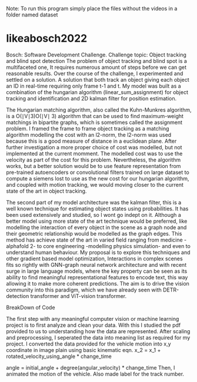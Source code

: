 Note: To run this program simply place the files without the videos in a folder named dataset
# likeabosch2022
Bosch: Software Development Challenge.
Challenge topic: Object tracking and blind spot detection
The problem of object tracking and blind spot is a multifaceted one, It requires numerous amount of steps before we can get reasonable results. Over the course of the challenge, I experimented and settled on a solution. A solution that both track an object giving each object an ID in real-time requiring only frame t-1 and t.
My model was built as a combination of the hungarian algorithm (linear_sum_assignment)  for object tracking and identification and 2D kalman filter for position estimation.

The Hungarian matching algorithm, also called the Kuhn-Munkres algorithm, is a O(∣V∣3)O(∣V∣ 3) algorithm that can be used to find maximum-weight matchings in bipartite graphs, which is sometimes called the assignment problem. I framed the frame to frame object tracking as a matching algorithm modelling the cost with an l2-norm, the l2-norm was used because this is a good measure of distance in a euclidean plane. After further investigation a more proper choice of cost was modelled, but not implemented at the current momment. The modelled cost was to use the velocity as part of the cost for this problem.
 Nevertheless, the algorithm works, but a better solution would be to use feature representation from pre-trained autoencoders or convolutional filters trained on large dataset to compute a siemens lost to use as the new cost for our hungarian algorithm, and coupled with motion tracking, we would moving closer to the current state of the art in object tracking.
 
The second part of my model architecture was the kalman filter, this is a well known technique for estimating object states using probabilities. It has been used extensively and studied, so I wont go indept on it. Although a better model using more state of the art technique would be preferred, like modelling the interaction of every object in the scene as a graph node and their geometric relationship would be modelled as the graph edges. This method has achieve state of the art in varied field ranging from medicine - alphafold 2-  to core engineering -modelling physics simulation- and even to understand human behaviour.
My proposal is to explore this techniques and other gradient based model optimization, Interactions in complex scenes fits so rightly with GNN-graph neural network architecture and with recent surge in large language models, where the key property can be seen as its ability to find meaningful representational features to encode text, this way allowing it to make more coherent predictions. The aim is to drive the vision community into this paradigm, which we have already seen with DETR-detection transformer and ViT-vision transformer.

BreakDown of Code

 The first step with any meaningful computer vision or machine learning project is to first analyze and clean your data. With this I studied the pdf provided to us to understanding how the data are represented. After scaling and preprocessing, I seperated the data into meaning list as required for my project. I converted the data provided for the vehicle motion into x,y coordinate in image plain using basic kinematic eqn.
x_2 = x_1 + rotated_velocity_using_angle * change_time

angle = initial_angle + degree(angular_velocity) * change_time
Then, I animated the motion of the vehicle. Also made label for the track number.
